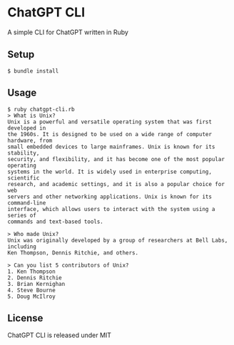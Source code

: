 # ChatGPT CLI

A simple CLI for ChatGPT written in Ruby

## Setup

    $ bundle install

## Usage

    $ ruby chatgpt-cli.rb
    > What is Unix?
    Unix is a powerful and versatile operating system that was first developed in
    the 1960s. It is designed to be used on a wide range of computer hardware, from
    small embedded devices to large mainframes. Unix is known for its stability,
    security, and flexibility, and it has become one of the most popular operating
    systems in the world. It is widely used in enterprise computing, scientific
    research, and academic settings, and it is also a popular choice for web
    servers and other networking applications. Unix is known for its command-line
    interface, which allows users to interact with the system using a series of
    commands and text-based tools.

    > Who made Unix?
    Unix was originally developed by a group of researchers at Bell Labs, including
    Ken Thompson, Dennis Ritchie, and others.

    > Can you list 5 contributors of Unix?
    1. Ken Thompson
    2. Dennis Ritchie
    3. Brian Kernighan
    4. Steve Bourne
    5. Doug McIlroy

## License

ChatGPT CLI is released under MIT
